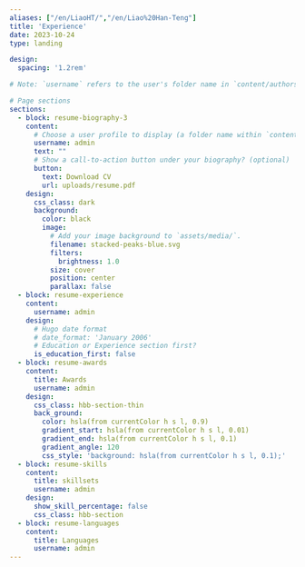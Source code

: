 ```yaml
---
aliases: ["/en/LiaoHT/","/en/Liao%20Han-Teng"]
title: 'Experience'
date: 2023-10-24
type: landing

design:
  spacing: '1.2rem'

# Note: `username` refers to the user's folder name in `content/authors/`

# Page sections
sections:
  - block: resume-biography-3
    content:
      # Choose a user profile to display (a folder name within `content/authors/`)
      username: admin
      text: ""
      # Show a call-to-action button under your biography? (optional)
      button:
        text: Download CV
        url: uploads/resume.pdf
    design:
      css_class: dark
      background:
        color: black
        image:
          # Add your image background to `assets/media/`.
          filename: stacked-peaks-blue.svg
          filters:
            brightness: 1.0
          size: cover
          position: center
          parallax: false
  - block: resume-experience
    content:
      username: admin
    design:
      # Hugo date format
      # date_format: 'January 2006'
      # Education or Experience section first?
      is_education_first: false
  - block: resume-awards
    content:
      title: Awards
      username: admin
    design:
      css_class: hbb-section-thin
      back_ground: 
        color: hsla(from currentColor h s l, 0.9)
        gradient_start: hsla(from currentColor h s l, 0.01)
        gradient_end: hsla(from currentColor h s l, 0.1)
        gradient_angle: 120
        css_style: 'background: hsla(from currentColor h s l, 0.1);'
  - block: resume-skills
    content:
      title: skillsets
      username: admin
    design:
      show_skill_percentage: false
      css_class: hbb-section
  - block: resume-languages
    content:
      title: Languages
      username: admin
---
```

